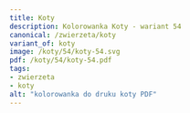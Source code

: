 ```yaml
---
title: Koty
description: Kolorowanka Koty - wariant 54
canonical: /zwierzeta/koty
variant_of: koty
image: /koty/54/koty-54.svg
pdf: /koty/54/koty-54.pdf
tags:
- zwierzeta
- koty
alt: "kolorowanka do druku koty PDF"
---
```

